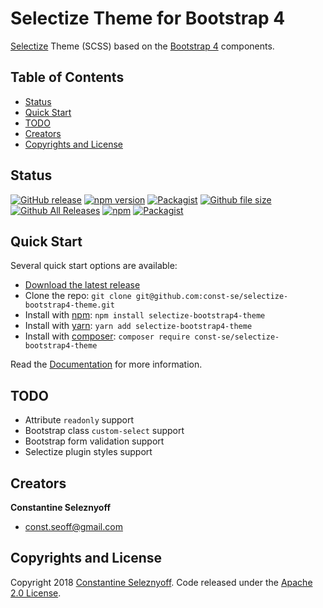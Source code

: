 # Selectize Theme for Bootstrap 4

[Selectize](https://selectize.github.io/selectize.js/) Theme (SCSS) based on the [Bootstrap 4](https://getbootstrap.com/) components.

## Table of Contents

- [Status](#status)
- [Quick Start](#quick-start)
- [TODO](#todo)
- [Creators](#creators)
- [Copyrights and License](#copyrights-and-license)

## Status

[![GitHub release](https://img.shields.io/github/release/const-se/selectize-bootstrap4-theme.svg)](https://github.com/const-se/selectize-bootstrap4-theme/releases)
[![npm version](https://img.shields.io/npm/v/selectize-bootstrap4-theme.svg)](https://www.npmjs.com/package/selectize-bootstrap4-theme)
[![Packagist](https://img.shields.io/packagist/v/const-se/selectize-bootstrap4-theme.svg)](https://packagist.org/packages/const-se/selectize-bootstrap4-theme)
[![Github file size](https://img.shields.io/github/size/const-se/selectize-bootstrap4-theme/dist/css/selectize.bootstrap4.css.svg)](https://github.com/const-se/selectize-bootstrap4-theme/blob/master/dist/css/selectize.bootstrap4.css)
[![Github All Releases](https://img.shields.io/github/downloads/const-se/selectize-bootstrap4-theme/total.svg)](https://github.com/const-se/selectize-bootstrap4-theme)
[![npm](https://img.shields.io/npm/dt/selectize-bootstrap4-theme.svg)](https://www.npmjs.com/package/selectize-bootstrap4-theme)
[![Packagist](https://img.shields.io/packagist/dt/const-se/selectize-bootstrap4-theme.svg)](https://packagist.org/packages/const-se/selectize-bootstrap4-theme)

## Quick Start

Several quick start options are available:

- [Download the latest release](https://github.com/const-se/selectize-bootstrap4-theme/archive/v2.0.1.zip)
- Clone the repo: `git clone git@github.com:const-se/selectize-bootstrap4-theme.git`
- Install with [npm](https://www.npmjs.com/): `npm install selectize-bootstrap4-theme`
- Install with [yarn](https://yarnpkg.com/): `yarn add selectize-bootstrap4-theme`
- Install with [composer](https://getcomposer.org/): `composer require const-se/selectize-bootstrap4-theme`

Read the [Documentation](docs/en/index.md) for more information.

## TODO

- Attribute `readonly` support
- Bootstrap class `custom-select` support
- Bootstrap form validation support
- Selectize plugin styles support

## Creators

**Constantine Seleznyoff**

- const.seoff@gmail.com

## Copyrights and License

Copyright 2018 [Constantine Seleznyoff](https://github.com/const-se).
Code released under the [Apache 2.0 License](https://github.com/const-se/selectize-bootstrap4-theme/blob/master/LICENSE).
